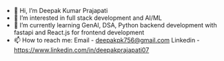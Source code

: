 - 👋 Hi, I’m Deepak Kumar Prajapati
- 👀 I’m interested in full stack development and AI/ML
- 🌱 I’m currently learning GenAI, DSA, Python backend development with fastapi and React.js for frontend development
- 📫 How to reach me:
    Email - deepakpk756@gmail.com
    Linkedin - https://www.linkedin.com/in/deepakprajapati07

<!---
deepakprajapati01/deepakprajapati01 is a ✨ special ✨ repository because its `README.md` (this file) appears on your GitHub profile.
You can click the Preview link to take a look at your changes.
--->
